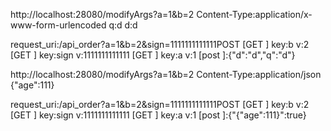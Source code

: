 http://localhost:28080/modifyArgs?a=1&b=2
Content-Type:application/x-www-form-urlencoded
q:d
d:d

request_uri:/api_order?a=1&b=2&sign=1111111111111POST
[GET ] key:b v:2
[GET ] key:sign v:1111111111111
[GET ] key:a v:1
[post ]:{"d":"d","q":"d"}


http://localhost:28080/modifyArgs?a=1&b=2
Content-Type:application/json
{"age":111}

request_uri:/api_order?a=1&b=2&sign=1111111111111POST
[GET ] key:b v:2
[GET ] key:sign v:1111111111111
[GET ] key:a v:1
[post ]:{"{\"age\":111}":true}
